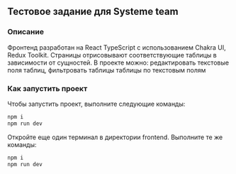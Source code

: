 ## Тестовое задание для Systeme team
### Описание

Фронтенд разработан на React TypeScript с использованием Chakra UI, Redux Toolkit. Страницы отрисовывают соответствующие таблицы в зависимости от сущностей.
В проекте можно:
редактировать текстовые поля таблиц,
фильтровать таблицы таблицы по текстовым полям

### Как запустить проект
Чтобы запустить проект,
выполните следующие команды:
```bash
npm i
npm run dev
```
Откройте еще один терминал в директории frontend.
Выполните те же команды:
```bash
npm i
npm run dev
```
